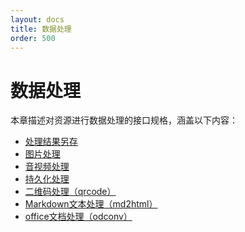 ```yaml
---
layout: docs
title: 数据处理
order: 500
---
```


<a id="imageFop"></a>
# 数据处理

本章描述对资源进行数据处理的接口规格，涵盖以下内容：  

* [处理结果另存][saveasHref]
* [图片处理][imageHref]
* [音视频处理][avHref]
* [持久化处理][pfopHref]
* [二维码处理（qrcode）][qrcodeHref]
* [Markdown文本处理（md2html）][md2htmlHref]
* [office文档处理（odconv）][odconvHref]

[imageHref]:        image/index.html        "图片处理"
[avHref]:           av/index.html           "音视频处理"
[pfopHref]:         pfop/index.html         "持久化处理"
[qrcodeHref]:       qrcode.html             "二维码处理"
[md2htmlHref]:      md2html.html            "Markdown文本处理"
[odconvHref]:       odconv.html             "office文档处理"
[saveasHref]:       saveas.html             "处理结果另存"
